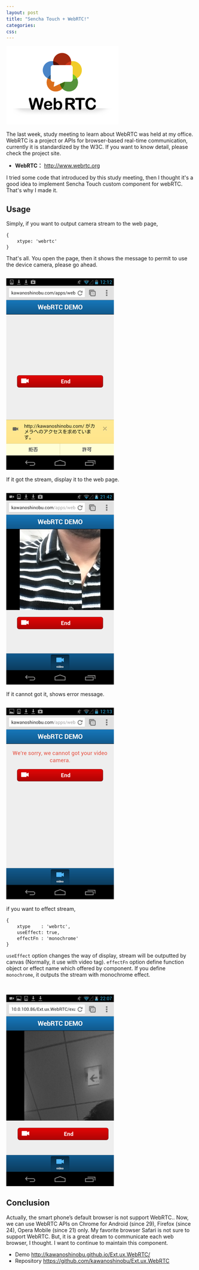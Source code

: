 ```yaml
---
layout: post
title: "Sencha Touch + WebRTC!"
categories:
css:
---
```


<img src="/public/images/Logo-webrtc.png" alt="" title="Logo-webrtc" width="300" height="210" />



The last week, study meeting to learn about WebRTC was held at my office. WebRTC is a project or APIs for browser-based real-time communication, currently it is standardized by the W3C. If you want to know detail, please check the project site.



<ul>
<li><strong>WebRTC：</strong>
<a href="http://www.webrtc.org">http://www.webrtc.org</a></li> </ul>
I tried some code that introduced by this study meeting, then I thought it's a good idea to implement Sencha Touch custom component for webRTC. That's why I made it.



<!--more-->

<h2>Usage</h2>

Simply, if you want to output camera stream to the web page,



<pre><code>{
    xtype: 'webrtc'
}
</code></pre>

That's all. You open the page, then it shows the message to permit to use the device camera, please go ahead.



<img src="/public/images/rtc1.png" style="height:512px !important;margin-top: 1em;" />



If it got the stream, display it to the web page.



<img src="/public/images/rtc2.png" style="height:512px !important;margin-top: 1em;" />



If it cannot got it, shows error message.



<img src="/public/images/rtc3.png" style="height:512px !important;margin-top: 1em;" />



if you want to effect stream,



<pre><code>{
    xtype    : 'webrtc',
    useEffect: true,
    effectFn : 'monochrome'
}
</code></pre>

<code>useEffect</code> option changes the way of display, stream will be outputted by canvas (Normally, it use with video tag). <code>effectFn</code> option define function object or effect name which offered by component. If you define <code>monochrome</code>, it outputs the stream with monochrome effect.


<br>
<img src="/public/images/rtc4.png" style="height:512px !important;margin-top: 1em;" />



<h2>Conclusion</h2>

Actually, the smart phone’s default browser is not support WebRTC.. Now, we can use WebRTC APIs on Chrome for Android (since 29), Firefox (since 24), Opera Mobile (since 21) only. My favorite browser Safari is not sure to support WebRTC. But, it is a great dream to communicate each web browser, I thought. I want to continue to maintain this component.



<ul>
<li>Demo
<a href="http://kawanoshinobu.github.io/Ext.ux.WebRTC/">http://kawanoshinobu.github.io/Ext.ux.WebRTC/</a>

</li>
<li>Repository
<a href="https://github.com/kawanoshinobu/Ext.ux.WebRTC">https://github.com/kawanoshinobu/Ext.ux.WebRTC</a></li> </ul> </li> </ul> </li> </ul> </li> </ul> </li> </ul> </li> </ul> </li> </ul> </li> </ul> </li> </ul> </li> </ul> </li> </ul> </li> </ul> </li> </ul> </li> </ul> </li> </ul>

</li>
</ul></li>
</ul>

